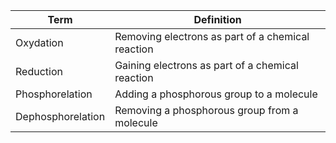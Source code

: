 | Term              | Definition                                        |
| ----------------- | ------------------------------------------------- |
| Oxydation         | Removing electrons as part of a chemical reaction |
| Reduction         | Gaining electrons as part of a chemical reaction  |
| Phosphorelation   | Adding a phosphorous group to a molecule          |
| Dephosphorelation | Removing a phosphorous group from a molecule      |